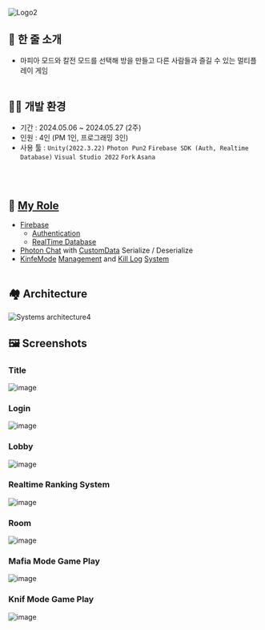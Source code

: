 ![Logo2](https://github.com/Samseon-Jjambbong/Ma-Fi-Ya-/assets/154119773/bada7513-a26a-4885-bb18-44adf58ae4a3)

## 📝 한 줄 소개


- 마피아 모드와 칼전 모드를 선택해 방을 만들고 다른 사람들과 즐길 수 있는 멀티플레이 게임
<br/> <br/> 
  
## 👨‍💻 개발 환경

- 기간 : 2024.05.06 ~ 2024.05.27 (2주)
- 인원 : 4인 (PM 1인, 프로그래밍 3인)
- 사용 툴 : ``Unity(2022.3.22)`` ``Photon Pun2`` ``Firebase SDK (Auth, Realtime Database)``
     ``Visual Studio 2022`` ``Fork`` ``Asana``

<br/> <br/> 

## 🧻 [My Role]

 - [Firebase]
   - [Authentication]
   - [RealTime Database]
 - [Photon Chat] with [CustomData] Serialize / Deserialize
 - [KinfeMode] [Management] and [Kill Log] [System]
<br/> <br/> 


## 🏘 Architecture

![Systems architecture4](https://github.com/Samseon-Jjambbong/Ma-Fi-Ya-/assets/154119773/4784a43f-611f-4a95-9e4b-fcde0b85ed06)


## 🖼️ Screenshots

### Title
![image](https://github.com/Samseon-Jjambbong/Ma-Fi-Ya-/assets/154119773/13d3d40f-4d9b-4594-a833-bde95462f4a0)

### Login
![image](https://github.com/Samseon-Jjambbong/Ma-Fi-Ya-/assets/154119773/87563635-8798-40df-93e6-d126180e2198)

### Lobby
![image](https://github.com/Samseon-Jjambbong/Ma-Fi-Ya-/assets/154119773/8c328f99-dd48-43aa-9f9a-d53fa2420210)

### Realtime Ranking System
![image](https://github.com/Samseon-Jjambbong/Ma-Fi-Ya-/assets/154119773/efe08664-c15a-4b23-804f-75a064db14a1)

### Room
![image](https://github.com/Samseon-Jjambbong/Ma-Fi-Ya-/assets/154119773/b6c0c329-6697-4d9b-b5ff-98142ab88b93)

### Mafia Mode Game Play
![image](https://github.com/Samseon-Jjambbong/Ma-Fi-Ya-/assets/154119773/ee0d283b-83ea-4660-b5ba-5391769439ae)

### Knif Mode Game Play
![image](https://github.com/Samseon-Jjambbong/Ma-Fi-Ya-/assets/154119773/eec77e2e-43c7-480c-b125-a4b973f11fb0)

<br/>



 [My Role]:https://github.com/JunHyoung1428/Ma-Fi-Ya-/tree/master/Assets/Workspace/JunHyoung
 
 [Firebase]:https://github.com/JunHyoung1428/Ma-Fi-Ya-/blob/master/Assets/Workspace/JunHyoung/_Scripts/Manager/FirebaseManager.cs
 [Authentication]:https://github.com/JunHyoung1428/Ma-Fi-Ya-/tree/master/Assets/Workspace/JunHyoung/_Scripts/Authentication
 [RealTime Database]:https://github.com/JunHyoung1428/Ma-Fi-Ya-/tree/master/Assets/Workspace/JunHyoung/_Scripts/Database
 
 [Photon Chat]:https://github.com/JunHyoung1428/Ma-Fi-Ya-/tree/master/Assets/Workspace/JunHyoung/_Scripts/Chat
 [CustomData]:https://github.com/JunHyoung1428/Ma-Fi-Ya-/blob/master/Assets/Workspace/JunHyoung/_Scripts/Chat/ChatData.cs
 
 [KinfeMode]:https://github.com/JunHyoung1428/Ma-Fi-Ya-/tree/master/Assets/Workspace/JunHyoung/_Scripts/KnifeGame
 [Management]:https://github.com/JunHyoung1428/Ma-Fi-Ya-/blob/master/Assets/Workspace/JunHyoung/_Scripts/KnifeGame/KnifeGameManager.cs
 [Kill Log]:https://github.com/JunHyoung1428/Ma-Fi-Ya-/blob/master/Assets/Workspace/JunHyoung/_Scripts/KnifeGame/KillLogData.cs
 [System]:https://github.com/JunHyoung1428/Ma-Fi-Ya-/blob/master/Assets/Workspace/JunHyoung/_Scripts/KnifeGame/KillLogManager.cs
